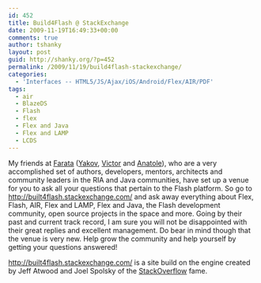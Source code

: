 ```yaml
---
id: 452
title: Build4Flash @ StackExchange
date: 2009-11-19T16:49:33+00:00
comments: true
author: tshanky
layout: post
guid: http://shanky.org/?p=452
permalink: /2009/11/19/build4flash-stackexchange/
categories:
  - 'Interfaces -- HTML5/JS/Ajax/iOS/Android/Flex/AIR/PDF'
tags:
  - air
  - BlazeDS
  - Flash
  - flex
  - Flex and Java
  - Flex and LAMP
  - LCDS
---
```

My friends at <a title="Farata Systems" href="http://www.faratasystems.com/" target="_blank">Farata</a> (<a title="Yakov Fain @ Farata Systems" href="http://flexblog.faratasystems.com/author/yakov" target="_blank">Yakov</a>, <a title="Victor Rasputnis @ Farata Systems" href="http://flexblog.faratasystems.com/author/victor" target="_blank">Victor</a> and <a title="Anatole Tartakovsky" href="http://flexblog.faratasystems.com/author/anatole-tartakovsky" target="_blank">Anatole</a>), who are a very accomplished set of authors, developers, mentors, architects and community leaders in the RIA and Java communities, have set up a venue for you to ask all your questions that pertain to the Flash platform. So go to <a href="http://built4flash.stackexchange.com/" target="_blank">http://built4flash.stackexchange.com/</a> and ask away everything about Flex, Flash, AIR, Flex and LAMP, Flex and Java, the Flash development community, open source projects in the space and more. Going by their past and current track record, I am sure you will not be disappointed with their great replies and excellent management. Do bear in mind though that the venue is very new. Help grow the community and help yourself by getting your questions answered!

<a href="http://built4flash.stackexchange.com/" target="_blank">http://built4flash.stackexchange.com/</a> is a site build on the engine created by Jeff Atwood and Joel Spolsky of the <a title="StackOverflow" href="http://stackoverflow.com/" target="_blank">StackOverflow</a> fame.